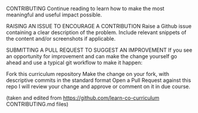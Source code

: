 CONTRIBUTING
Continue reading to learn how to make the most meaningful and useful impact possible.

RAISING AN ISSUE TO ENCOURAGE A CONTRIBUTION
Raise a Github issue containing a clear description of the problem. Include relevant snippets of the content and/or screenshots if applicable.

SUBMITTING A PULL REQUEST TO SUGGEST AN IMPROVEMENT
If you see an opportunity for improvement and can make the change yourself go ahead and use a typical git workflow to make it happen:

Fork this curriculum repository
Make the change on your fork, with descriptive commits in the standard format
Open a Pull Request against this repo
I will review your change and approve or comment on it in due course.

(taken and edited from https://github.com/learn-co-curriculum CONTRIBUTING.md files)
